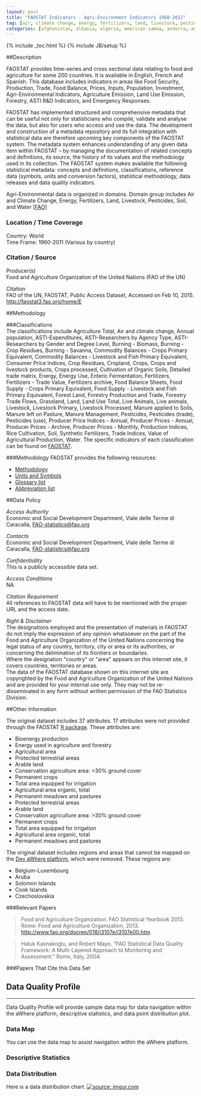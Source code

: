 ```yaml
---
layout: post
title: "FAOSTAT Indicators - Agri-Environment Indicators 1960-2011"
tag: [air, climate change, energy, fertilizers, land, livestock, pesticides, soil, water]
categories: [afghanistan, albania, algeria, american samoa, andorra, angola, anguilla, antigua & barbuda, argentina, armenia, aruba, australia, austria, azerbaijan, the bahamas, bahrain, bangladesh, barbados, belarus, belgium, belize, benin, bermuda, bhutan, bolivia, bosnia & herzegovina, botswana, brazil, british virgin is., brunei, bulgaria, burkina faso, burundi, cape verde, cambodia, cameroon, canada, cayman is., central african republic, chad, chile, china, colombia, comoros, congo, cook is., costa rica, croatia, cuba, cyprus, czech republic, denmark, djibouti, dominica, dominican republic, democratic republic of the congo, ecuador, egypt, el salvador, equatorial guinea, eritrea, estonia, ethiopia, falkland is., faroe is., fiji, finland, france, french guiana, french polynesia, gabon, the gambia, georgia, germany, ghana, gibraltar, greece, greenland, grenada, guadeloupe, guam, guatemala, guinea, guinea-bissau, guyana, haiti, honduras, hungary, iceland, india, indonesia, iran, iraq, ireland, isle of man, israel, italy, jamaica, japan, jordan, kazakhstan, kenya, kiribati, kuwait, kyrgyzstan, laos, latvia, lebanon, lesotho, liberia, libya, liechtenstein, lithuania, luxembourg, macedonia, madagascar, malawi, malaysia, maldives, mali, malta, marshall is., martinique, mauritania, mauritius, mayotte, mexico, micronesia, mongolia, montenegro, montserrat, morocco, mozambique, myanmar, namibia, nauru, nepal, netherlands, netherlands antilles, new caledonia, new zealand, nicaragua, niger, nigeria, niue, norfolk i., north korea, northern mariana is., norway, oman, pakistan, palau, panama, papua new guinea, paraguay, peru, philippines, poland, portugal, puerto rico, qatar, south korea, moldova, romania, russia, rwanda, samoa, san marino, sao tome & principe, saudi arabia, senegal, serbia, seychelles, sierra leone, singapore, slovakia, slovenia, solomon is., somalia, south africa, spain, sri lanka, sudan, suriname, swaziland, sweden, switzerland, syria, tajikistan, tanzania, thailand, timor leste, togo, tokelau, tonga, trinidad & tobago, tunisia, turkey, turkmenistan, turks & caicos is., tuvalu, uganda, ukraine, united arab emirates, united kingdom, united states, virgin is., uruguay, uzbekistan, vanuatu, venezuela, vietnam, wallis & futuna, western sahara, yemen, zambia, zimbabwe]
---
```


{% include _toc.html %}
{% include JB/setup %}

##Description

FAOSTAT provides time-series and cross sectional data relating to food and agriculture for some 200 countries. It is available in English, French and Spanish. This database includes indicators in areas like Food Security, Production, Trade, Food Balance, Prices, Inputs, Population, Investment, Agri-Environmental Indicators, Agriculture Emission, Land Use Emission, Forestry, ASTI R&D Indicators, and Emergency Responses.  

FAOSTAT has implemented structured and comprehensive metadata that can be useful not only for statisticians who compile, validate and analyse the data, but also for users who  access and use the data. The development and construction of a metadata repository and its full integration with statistical data are therefore upcoming key components of the FAOSTAT system. The metadata system enhances understanding of any given data item within FAOSTAT – by managing the documentation of related concepts and definitions, its source, the history of its values and the methodology used in its collection. The FAOSTAT system  makes available the following statistical metadata: concepts and definitions, classifications, reference data (symbols, units and conversion factors), statistical methodology, data releases and data quality indicators.   

Agri-Environmental data is organized in domains. Domain group includes Air and Climate Change, Energy, Fertilizers, Land, Livestock, Pesticides, Soil, and Water [[FAO][6]]   

### Location / Time Coverage

Country: World  
Time Frame: 1960-2011 (Various by country)  

### Citation / Source

Producer(s)   
Food and Agriculture Organization of the United Nations (FAO of the UN) 

Citation  
FAO of the UN, FAOSTAT, Public Access Dataset, Accessed on Feb 10, 2015. http://faostat3.fao.org/home/E

##Methodology

###Classifications    
The classifications include Agriculture Total, Air and climate change, Annual population, ASTI-Expenditures, ASTI-Researchers by Agency Type, ASTI-Researchers by Gender and Degree Level, Burning - Biomass, Burning - Crop Residues, Burning - Savanna, Commodity Balances - Crops Primary Equivalent, Commodity Balances - Livestock and Fish Primary Equivalent, Consumer Price Indices, Crop Residues, Cropland, Crops, Crops and livestock products, Crops processed, Cultivation of Organic Soils, Detailed trade matrix, Energy, Energy Use, Enteric Fermentation, Fertilizers, Fertilizers - Trade Value, Fertilizers archive, Food Balance Sheets, Food Supply - Crops Primary Equivalent, Food Supply - Livestock and Fish Primary Equivalent, Forest Land, Forestry Production and Trade, Forestry Trade Flows, Grassland, Land, Land Use Total, Live Animals, Live animals, Livestock, Livestock Primary, Livestock Processed, Manure applied to Soils, Manure left on Pasture, Manure Management, Pesticides, Pesticides (trade), Pesticides (use), Producer Price Indices - Annual, Producer Prices - Annual, Producer Prices - Archive, Producer Prices - Monthly, Production Indices, Rice Cultivation, Soil, Synthetic Fertilizers, Trade Indices, Value of Agricultural Production, Water. The specific indicators of each classification can be found on [FAOSTAT][1].

###Methodology
FAOSTAT provides the following resources:

- [Methodology][2] 
- [Units and Symbols][3]   
- [Glossary list][4]
- [Abbreviation list][5]  

##Data Policy

*Access Authority*  
Economic and Social Development Department, Viale delle Terme di Caracalla, FAO-statistics@fao.org

*Contacts*  
Economic and Social Development Department, Viale delle Terme di Caracalla, FAO-statistics@fao.org

*Confidentiality*  
This is a publicly accessible data set.

*Access Conditions*  
NA 

*Citation Requirement*  
All references to FAOSTAT data will have to be mentioned with the proper URL and the access date.

*Right & Disclaimer*  
The designations employed and the presentation of materials in FAOSTAT do not imply the expression of any opinion whatsoever on the part of the Food and Agriculture Organization of the United Nations concerning the legal status of any country, territory, city or area or its authorities, or concerning the delimination of its frontiers or boundaries.  
Where the designation "country" or "area" appears on this internet site, it covers countries, territories or areas.  
The data of the FAOSTAT database shown on this internet site are copyrighted by the Food and Agriculture Organization of the United Nations and are provided for your internal use only. They may not be re-disseminated in any form without written permission of the FAO Statistics Division.  

##Other Information

The original dataset includes 37 attributes. 17 attributes were not provided through the FAOSTAT [R package][7]. These attributes are:
   
- Bioenergy production
- Energy used in agriculture and forestry
- Agricultural area
- Protected terrestrial areas
- Arable land
- Conservation agriculture area: >30% ground cover
- Permanent crops
- Total area equipped for irrigation
- Agricultural area organic, total
- Permanent meadows and pastures
- Protected terrestrial areas
- Arable land
- Conservation agriculture area: >30% ground cover
- Permanent crops
- Total area equipped for irrigation
- Agricultural area organic, total
- Permanent meadows and pastures

The original dataset includes regions and areas that cannot be mapped on the [Dev aWhere platform][8], which were removed. These regions are: 
  
- Belgium-Luxembourg
- Aruba
- Solomon Islands
- Cook Islands
- Czechoslovakia


###Relevant Papers

> Food and Agriculture Organization. FAO Statistical Yearbook 2013. Rome: Food and Agriculture Organization, 2013. http://www.fao.org/docrep/018/i3107e/i3107e00.htm.  

> Haluk Kasnakoglu, and Robert Mayo. “FAO Statistical Data Quality Framework: A Multi-Layered Approach to Monitoring and Assessment.” Rome, Italy, 2004.

###Papers That Cite this Data Set


## Data Quality Profile
----
Data Quality Profile will provide sample data map for data navigation within the aWhere platform, descriptive statistics, and data point distribution plot. 

### Data Map
You can use the data map to assist navigation within the aWhere platform. 
<script src="https://gist.github.com/yizhexu/568e14e3e99052b96024.js"></script>

### Descriptive Statistics
<script src="https://gist.github.com/yizhexu/f26436a840f6907aed93.js"></script>

### Data Distribution
Here is a data distribution chart. 
<a href="http://imgur.com/dZzX2Sz"><img src="http://i.imgur.com/dZzX2Sz.jpg" title="source: imgur.com" /></a>

[1]: http://faostat3.fao.org/mes/classifications/E "Classifications" 
[2]: http://faostat3.fao.org/mes/methodology_list/E "Methods & Standards"
[3]: http://faostat3.fao.org/mes/units/E "Standard Units and Symbols used in FAOSTAT"
[4]: http://faostat3.fao.org/mes/glossary/E "Glossary List"
[5]: http://faostat3.fao.org/mes/abbreviations/E "Abbreviations List"
[6]: http://faostat3.fao.org/download/E/*/E "Agri-Environmental Indicators"
[7]: http://cran.r-project.org/web/packages/FAOSTAT/index.html "FAOSTAT: A complementary package to the FAOSTAT database and the Statistical Yearbook of the Food and Agricultural Organization of the United Nations"
[8]: http://apps.awhere.com/ "aWhere Platform"
